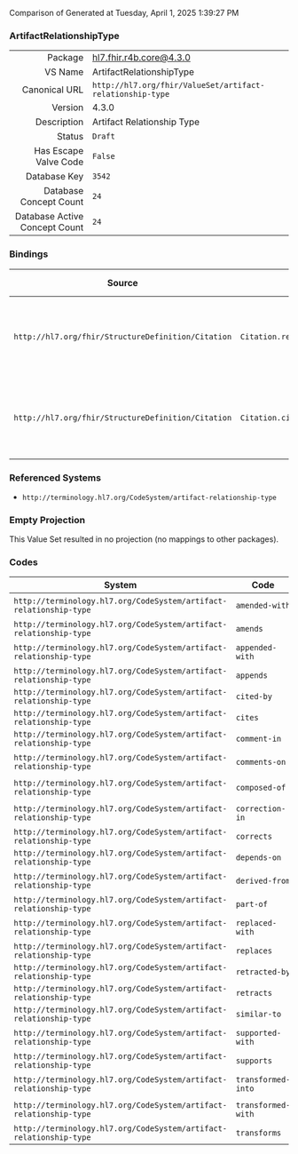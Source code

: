 Comparison of 
Generated at Tuesday, April 1, 2025 1:39:27 PM

### ArtifactRelationshipType

|      |     |
| ---: | --- |
| Package | hl7.fhir.r4b.core@4.3.0 |
| VS Name | ArtifactRelationshipType |
| Canonical URL | `http://hl7.org/fhir/ValueSet/artifact-relationship-type` |
| Version | 4.3.0 |
| Description | Artifact Relationship Type |
| Status | `Draft` |
| Has Escape Valve Code | `False` |
| Database Key | `3542` |
| Database Concept Count | `24` |
| Database Active Concept Count | `24` |
### Bindings

| Source | Element | Binding | Strength | Element Short |
| ------ | ------- | ------- | -------- | ------------- |
| `http://hl7.org/fhir/StructureDefinition/Citation` | `Citation.relatesTo.relationshipType` | `http://hl7.org/fhir/ValueSet/artifact-relationship-type` | `Extensible` | How the Citation resource relates to the target artifact |
| `http://hl7.org/fhir/StructureDefinition/Citation` | `Citation.citedArtifact.relatesTo.relationshipType` | `http://hl7.org/fhir/ValueSet/artifact-relationship-type` | `Extensible` | How the cited artifact relates to the target artifact |

### Referenced Systems

* `http://terminology.hl7.org/CodeSystem/artifact-relationship-type`
### Empty Projection

This Value Set resulted in no projection (no mappings to other packages).

### Codes

| System | Code | Display |
| ------ | ---- | ------- |
| `http://terminology.hl7.org/CodeSystem/artifact-relationship-type` | `amended-with` | Amended with |
| `http://terminology.hl7.org/CodeSystem/artifact-relationship-type` | `amends` | Amends |
| `http://terminology.hl7.org/CodeSystem/artifact-relationship-type` | `appended-with` | Appended with |
| `http://terminology.hl7.org/CodeSystem/artifact-relationship-type` | `appends` | Appends |
| `http://terminology.hl7.org/CodeSystem/artifact-relationship-type` | `cited-by` | Cited by |
| `http://terminology.hl7.org/CodeSystem/artifact-relationship-type` | `cites` | Cites |
| `http://terminology.hl7.org/CodeSystem/artifact-relationship-type` | `comment-in` | Comment In |
| `http://terminology.hl7.org/CodeSystem/artifact-relationship-type` | `comments-on` | Comments On |
| `http://terminology.hl7.org/CodeSystem/artifact-relationship-type` | `composed-of` | Composed of |
| `http://terminology.hl7.org/CodeSystem/artifact-relationship-type` | `correction-in` | Correction In |
| `http://terminology.hl7.org/CodeSystem/artifact-relationship-type` | `corrects` | Corrects |
| `http://terminology.hl7.org/CodeSystem/artifact-relationship-type` | `depends-on` | Depends on |
| `http://terminology.hl7.org/CodeSystem/artifact-relationship-type` | `derived-from` | Derived from |
| `http://terminology.hl7.org/CodeSystem/artifact-relationship-type` | `part-of` | Part of |
| `http://terminology.hl7.org/CodeSystem/artifact-relationship-type` | `replaced-with` | Replaced with |
| `http://terminology.hl7.org/CodeSystem/artifact-relationship-type` | `replaces` | Replaces |
| `http://terminology.hl7.org/CodeSystem/artifact-relationship-type` | `retracted-by` | Retracted by |
| `http://terminology.hl7.org/CodeSystem/artifact-relationship-type` | `retracts` | Retracts |
| `http://terminology.hl7.org/CodeSystem/artifact-relationship-type` | `similar-to` | Similar to |
| `http://terminology.hl7.org/CodeSystem/artifact-relationship-type` | `supported-with` | Supported with |
| `http://terminology.hl7.org/CodeSystem/artifact-relationship-type` | `supports` | Supports |
| `http://terminology.hl7.org/CodeSystem/artifact-relationship-type` | `transformed-into` | Transformed into |
| `http://terminology.hl7.org/CodeSystem/artifact-relationship-type` | `transformed-with` | Transformed with |
| `http://terminology.hl7.org/CodeSystem/artifact-relationship-type` | `transforms` | Transforms |
